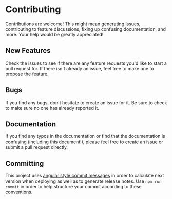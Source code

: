 # Contributing

Contributions are welcome! This might mean generating issues, contributing to
feature discussions, fixing up confusing documentation, and more. Your help
would be greatly appreciated!

## New Features

Check the issues to see if there are any feature requests you'd like to start a
pull request for. If there isn't already an issue, feel free to make one to
propose the feature.

## Bugs

If you find any bugs, don't hesitate to create an issue for it. Be sure to check
to make sure no one has already reported it.

## Documentation

If you find any typos in the documentation or find that the documentation is
confusing (including this document!), please feel free to create an issue or
submit a pull request directly.

## Committing

This project uses 
[angular style commit messages](https://gist.github.com/stephenparish/9941e89d80e2bc58a153) 
in order to calculate next version when deploying as well as to generate
release notes. Use `npm run commit` in order to help structure your commit
according to these conventions.
